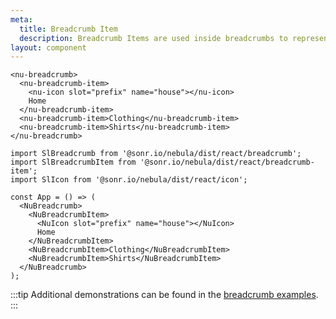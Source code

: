 ```yaml
---
meta:
  title: Breadcrumb Item
  description: Breadcrumb Items are used inside breadcrumbs to represent different links.
layout: component
---
```


```html:preview
<nu-breadcrumb>
  <nu-breadcrumb-item>
    <nu-icon slot="prefix" name="house"></nu-icon>
    Home
  </nu-breadcrumb-item>
  <nu-breadcrumb-item>Clothing</nu-breadcrumb-item>
  <nu-breadcrumb-item>Shirts</nu-breadcrumb-item>
</nu-breadcrumb>
```

```jsx:react
import SlBreadcrumb from '@sonr.io/nebula/dist/react/breadcrumb';
import SlBreadcrumbItem from '@sonr.io/nebula/dist/react/breadcrumb-item';
import SlIcon from '@sonr.io/nebula/dist/react/icon';

const App = () => (
  <NuBreadcrumb>
    <NuBreadcrumbItem>
      <NuIcon slot="prefix" name="house"></NuIcon>
      Home
    </NuBreadcrumbItem>
    <NuBreadcrumbItem>Clothing</NuBreadcrumbItem>
    <NuBreadcrumbItem>Shirts</NuBreadcrumbItem>
  </NuBreadcrumb>
);
```

:::tip
Additional demonstrations can be found in the [breadcrumb examples](/components/breadcrumb).
:::
